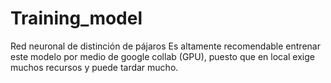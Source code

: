# Training_model
Red neuronal de distinción de pájaros
Es altamente recomendable entrenar este modelo por medio de google collab (GPU), puesto que en local exige muchos recursos y puede tardar mucho.

